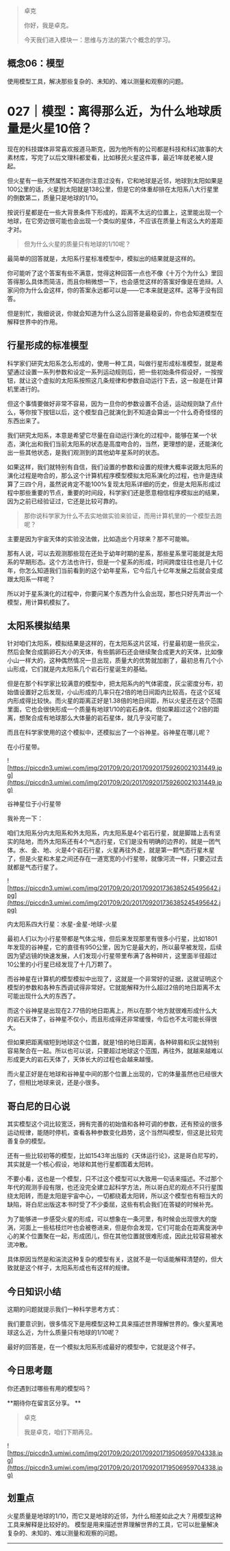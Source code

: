 > 卓克
> 
> 你好，我是卓克。
> 
> 今天我们进入模块一：思维与方法的第六个概念的学习。

## 概念06：模型

使用模型工具，解决那些复杂的、未知的、难以测量和观察的问题。

# 027｜模型：离得那么近，为什么地球质量是火星10倍？

现在的科技媒体非常喜欢报道马斯克，因为他所有的公司都是科技和科幻故事的大素材库，写完了以后文理科都爱看，比如移民火星这件事，最近1年就老被人提起。

但火星有一些天然属性不知道你注意过没有，它和地球是近邻，地球到太阳如果是100公里的话，火星到太阳就是138公里，但是它的体重却排在太阳系八大行星里的倒数第二，质量只是地球的1/10。

按说行星都是在一些大背景条件下形成的，距离不太远的位置上，这里能出现一个地球，在它旁边很可能也会出现一个类似的星体，不应该在质量上有这么大的差距才对。

> 但为什么火星的质量只有地球的1/10呢？

最简单的回答就是，太阳系行星标准模型中，模拟出的结果就是这样的。

你可能听了这个答案有些不满意，觉得这种回答一点也不像《十万个为什么》里回答得那么具体而简洁，而且你稍微想一下，也会感觉这样的答案好像是在诡辩。人家问你为什么会这样，你的答案永远都可以是——它本来就是这样。这等于没有回答。

但是别忙，我细说说，你就会知道为什么这么回答是最稳妥的，你也会知道模型在解释世界中的作用。

## 行星形成的标准模型

科学家们研究太阳系怎么形成的，使用一种工具，叫做行星形成标准模型，就是希望通过设置一系列参数和设定一系列运动规则后，把一些初始条件假设好，一按按钮，就让这个虚拟的太阳系按照这几条规律和参数自动运行下去，这一般是在计算机里进行的。

但这个事情要做好非常不容易，因为一旦你的参数设置不合适，运动规则缺了点什么，等你按下按钮以后，这个模型自己就演化到不知道会算出一个什么奇奇怪怪的东西出来了。

我们研究太阳系，本意是希望它尽量在自动运行演化的过程中，能够在某一个状态，演化出和我们当前太阳系的状态是高度吻合的，当然，更理想的是，还能演化出一些其他状态，是我们观测到的其他幼年星系时的状态。

如果这样，我们就特别有自信，我们设置的参数和设置的规律大概率说跟太阳系的演化过程是吻合的，那么这个计算机程序模型模拟太阳系演化的过程，也许是连续算了三四个月，虽然说肯定不能100%复现太阳系详细的历史，但是太阳系形成过程中那些重要的节点，重要的时间段，科学家们还是愿意相信程序模拟出的结果，因为之前已经验证过，它还是比较可靠的。

> 那你说科学家为什么不去实地做实验来验证，而用计算机里的一个模型去跑呢？

主要是因为宇宙天体的实验没法做，比如造出个月球来？那不可能嘛。

那有人说，可以去观测那些现在还处于幼年时期的星系，那些星系里可能就是太阳系的早期形态。这个方法也许行，但是一个星系的形成，时间跨度往往也是几十亿年，你怎么知道我们当前看到的这个幼年星系，它今后几十亿年发展之后就会变成跟太阳系一样呢？

所以对于星系演化的过程中，你要问某个东西为什么会出现，那也只好先弄出一个模型，用计算机模拟了。

## 太阳系模拟结果

针对咱们太阳系，模拟结果是这样的，在太阳系这片区域，行星最初是一些灰尘，然后会聚合成鹅卵石大小的天体，有些鹅卵石还会继续聚合成更大的天体，比如像小山一样大的，这种偶然情况一旦出现，质量大的优势就加剧了，最初总有几个小山形成，它们就是内太阳系几个岩石行星诞生的基础。

但是在那个科学家比较满意的模型中，把太阳系内的气体密度，灰尘密度分布，初始值设置好之后发现，小山形成的几率只在2倍的地日间距内比较高，在这个区域内形成得比较快。而火星的距离正好是1.38倍的地日间距，所以火星还在这个范围里面，它也会很快形成一个质量有地球1/10的岩石身体。但如果超过这个2倍的距离，想聚合成有地球那么大体量的岩石星体，就几乎没可能了。

而且在科学家使用的这个模拟中，还模拟出了一个谷神星。谷神星在哪儿呢？

在小行星带。

![https://piccdn3.umiwi.com/img/201709/20/201709201759260021031449.jpg](https://piccdn3.umiwi.com/img/201709/20/201709201759260021031449.jpg)

谷神星位于小行星带

我补充一下：

咱们太阳系分内太阳系和外太阳系，内太阳系是4个岩石行星，就是脚踏上去有坚实的陆地，而外太阳系还有4个气态行星，它们是没有明确的边界的，就是一团气体。水、金、地、火是4个岩石行星，火星再往外走，就是第一颗气态行星木星了，但是火星和木星之间还存在一道宽宽的小行星带，就像河流一样，只要迈过去就都是气态行星了。

![https://piccdn3.umiwi.com/img/201709/20/201709201736385245495642.jpg](https://piccdn3.umiwi.com/img/201709/20/201709201736385245495642.jpg)

内太阳系四大行星：水星-金星-地球-火星

最初人们以为小行星带都是气体尘埃，但后来发现那里有很多小行星，比如1801年发现的谷神星，它的直径有950公里，因为它是最大的，所以最早被发现，后续因为望远镜的快速发展，人们发现小行星带里布满了各种碎片，这里面半径超过10公里的小行星已经发现了十几万颗了。

而谷神星在计算机的模型模拟中出现了，这就是一个非常好的证据，这就证明这个模型的参数和各种东西调试得非常好。它就能解释为什么超过2倍的地日距离不太可能出现什么大的东西了。

而这个谷神星是出现在2.77倍的地日距离上，所以在那个地方就很难形成什么大的岩石天体了，谷神星不仅小，而且形成得还非常缓慢，今后也不太可能长得很大。

但如果把距离缩短到地球这个位置，就是1倍的地日距离，各种碎屑和灰尘就特别容易聚合在一起。所以也可以说，只要超过地球这个范围，再往外，就越来越难以形成更大的岩石天体了，天体长大的过程也会越来越慢。

而火星正好是在地球和谷神星中间的那个位置上出现的，它的体量虽然也已经很大了，但相比地球来说，还是小很多。

## 哥白尼的日心说

其实模型这个词比较宽泛，拥有完善的初始值和各种可调的参数，还有预设的很多运动规律，能随时停机，查看各种参数变化趋势，这个当然叫模型，但这是比较完善复杂的模型。

还有一些比较初等的模型，比如1543年出版的《天体运行论》，这是哥白尼写的，其实就是一个核心假设，地球和其他行星都围着太阳转。

不要小看，这也是一个模型，只不过这个模型可以大致用一句话来描述。不过那个年代的观测手段有限，也还没完全建立起科学方法，所以哥白尼的观点不只行星围绕太阳转，而是太阳是宇宙中心，一切都绕着太阳转，所以这个模型也有相当大的缺陷，哥白尼出版这本书时受了不少委屈，这些有机会我们在答疑的时候补充。

为了能够进一步感受火星的形成，可以想象在一条河里，有时候会出现很大的旋涡，河面上一些枯枝烂叶也会被卷进来，但是你会发现，它们可能会在距离旋涡中心的某个位置聚在一起，形成团儿，但在其他位置就很难形成，因此比较容易被水流冲散。

具体原因当然是和湍流这种复杂的模型有关，这就不是一句话能解释清楚的，但大致就是这个样子，太阳系形成也有这样的规律。

## 今日知识小结

这期的问题就提示我们一种科学思考方式：

我们要意识到，很多情况下是用模型这种工具来描述世界理解世界的。像火星离地球这么近，为什么质量只有地球的1/10呢？

最好的回答是，在一个模拟太阳系形成最好的模型中，它就是这个样子。

## 今日思考题

你还遇到过哪些有用的模型吗？

 **期待你在留言区分享。 **

> 卓克
> 
> 我是卓克，咱们下期再见。

![https://piccdn3.umiwi.com/img/201709/20/201709201719506959704338.jpg](https://piccdn3.umiwi.com/img/201709/20/201709201719506959704338.jpg)

## 划重点

火星质量是地球的1/10，而它又是地球的近邻，为什么相差如此之大？用模型这种工具来解释是比较好的。
模型是用来描述世界理解世界的工具，它可以批量解决复杂的、未知的、难以测量和观察的问题。

---
